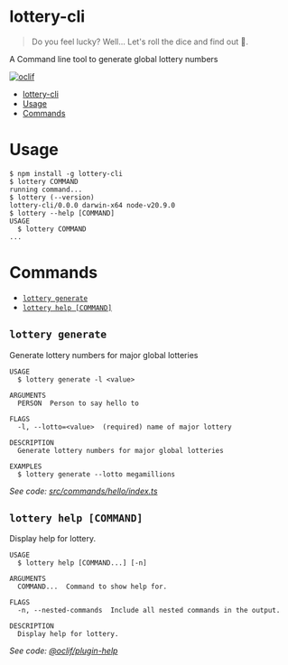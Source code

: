 # lottery-cli

> Do you feel lucky? Well... Let's roll the dice and find out 🎲.

A Command line tool to generate global lottery numbers

[![oclif](https://img.shields.io/badge/cli-oclif-brightgreen.svg)](https://oclif.io)

<!-- [![Version](https://img.shields.io/npm/v/lottery-cli.svg)](https://npmjs.org/package/lottery-cli)
[![Downloads/week](https://img.shields.io/npm/dw/lottery-cli.svg)](https://npmjs.org/package/lottery-cli) -->

<!-- toc -->

- [lottery-cli](#lottery-cli)
- [Usage](#usage)
- [Commands](#commands)
<!-- tocstop -->

# Usage

<!-- usage -->

```sh-session
$ npm install -g lottery-cli
$ lottery COMMAND
running command...
$ lottery (--version)
lottery-cli/0.0.0 darwin-x64 node-v20.9.0
$ lottery --help [COMMAND]
USAGE
  $ lottery COMMAND
...
```

<!-- usagestop -->

# Commands

<!-- commands -->

- [`lottery generate`](#lottery-generate)
- [`lottery help [COMMAND]`](#lottery-help-command)

## `lottery generate`

Generate lottery numbers for major global lotteries

```
USAGE
  $ lottery generate -l <value>

ARGUMENTS
  PERSON  Person to say hello to

FLAGS
  -l, --lotto=<value>  (required) name of major lottery

DESCRIPTION
  Generate lottery numbers for major global lotteries

EXAMPLES
  $ lottery generate --lotto megamillions
```

_See code: [src/commands/hello/index.ts](https://github.com/bittricky/lottery-cli/blob/v0.0.0/src/commands/generate.ts)_

## `lottery help [COMMAND]`

Display help for lottery.

```
USAGE
  $ lottery help [COMMAND...] [-n]

ARGUMENTS
  COMMAND...  Command to show help for.

FLAGS
  -n, --nested-commands  Include all nested commands in the output.

DESCRIPTION
  Display help for lottery.
```

_See code: [@oclif/plugin-help](https://github.com/oclif/plugin-help/blob/v6.0.22/src/commands/help.ts)_
